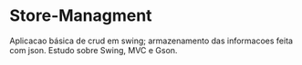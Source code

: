 # Store-Managment
Aplicacao básica de crud em swing; armazenamento das informacoes feita com json.
Estudo sobre Swing, MVC e Gson.
